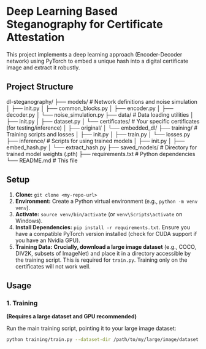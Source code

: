# Deep Learning Based Steganography for Certificate Attestation

This project implements a deep learning approach (Encoder-Decoder network) using PyTorch to embed a unique hash into a digital certificate image and extract it robustly.

## Project Structure
dl-steganography/
├── models/ # Network definitions and noise simulation
│ ├── init.py
│ ├── common_blocks.py
│ ├── encoder.py
│ ├── decoder.py
│ └── noise_simulation.py
├── data/ # Data loading utilities
│ ├── init.py
│ ├── dataset.py
│ └── certificates/ # Your specific certificates (for testing/inference)
│ ├── original/
│ └── embedded_dl/
├── training/ # Training scripts and losses
│ ├── init.py
│ ├── train.py
│ └── losses.py
├── inference/ # Scripts for using trained models
│ ├── init.py
│ ├── embed_hash.py
│ └── extract_hash.py
├── saved_models/ # Directory for trained model weights (.pth)
├── requirements.txt # Python dependencies
└── README.md # This file

## Setup

1.  **Clone:** `git clone <my-repo-url>`
2.  **Environment:** Create a Python virtual environment (e.g., `python -m venv venv`).
3.  **Activate:** `source venv/bin/activate` (or `venv\Scripts\activate` on Windows).
4.  **Install Dependencies:** `pip install -r requirements.txt`. Ensure you have a compatible PyTorch version installed (check for CUDA support if you have an Nvidia GPU).
5.  **Training Data:** **Crucially, download a large image dataset** (e.g., COCO, DIV2K, subsets of ImageNet) and place it in a directory accessible by the training script. This is required for `train.py`. Training only on the certificates will not work well.

## Usage

### 1. Training

**(Requires a large dataset and GPU recommended)**

Run the main training script, pointing it to your large image dataset:

```bash
python training/train.py --dataset-dir /path/to/my/large/image/dataset --epochs 100 --batch-size 16 --save-dir saved_models/ --use-lpips